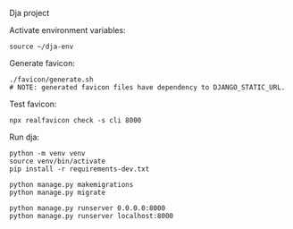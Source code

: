 Dja project


Activate environment variables:

```
source ~/dja-env
```

Generate favicon:

```
./favicon/generate.sh
# NOTE: generated favicon files have dependency to DJANGO_STATIC_URL.
```

Test favicon:
```
npx realfavicon check -s cli 8000
```

Run dja:
```
python -m venv venv
source venv/bin/activate
pip install -r requirements-dev.txt

python manage.py makemigrations
python manage.py migrate

python manage.py runserver 0.0.0.0:8000
python manage.py runserver localhost:8000
```

